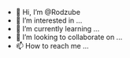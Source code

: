 - 👋 Hi, I’m @Rodzube
- 👀 I’m interested in ...
- 🌱 I’m currently learning ...
- 💞️ I’m looking to collaborate on ...
- 📫 How to reach me ...

<!---
Rodzube/Rodzube is a ✨ special ✨ repository because its `README.md` (this file) appears on your GitHub profile.
You can click the Preview link to take a look at your changes.
--->
